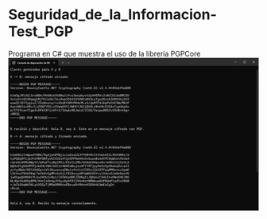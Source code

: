# Seguridad_de_la_Informacion-Test_PGP
Programa en C# que muestra el uso de la librería PGPCore
![Captura de pantalla](assets/screenshot.png)

